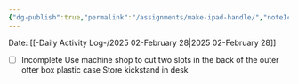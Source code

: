 ```yaml
---
{"dg-publish":true,"permalink":"/assignments/make-ipad-handle/","noteIcon":"","created":"2025-07-07T14:23:44.001-05:00"}
---
```


Date: [[-Daily Activity Log-/2025 02-February 28\|2025 02-February 28]]

- [ ] Incomplete
Use machine shop to cut two slots in the back of the outer otter box plastic case
Store kickstand in desk
